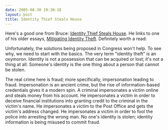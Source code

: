 ```yaml
---
date: 2005-08-30 19:30:18
layout: post
title: Identity Thief Steals House
---
```


Here's a good one from Bruce: [Identity Thief Steals House](http://www.schneier.com/blog/archives/2005/08/identity_thief.html). He links to one of his older essays, [Mitigating Identity Theft](http://www.schneier.com/blog/archives/2005/04/mitigating_iden.html). Definitely worth a read:





> 
Unfortunately, the solutions being proposed in Congress won't help. To see why, we need to start with the basics. The very term "identity theft" is an oxymoron. Identity is not a possession that can be acquired or lost; it's not a thing at all. Someone's identity is the one thing about a person that cannot be stolen.

The real crime here is fraud; more specifically, impersonation leading to fraud. Impersonation is an ancient crime, but the rise of information-based credentials gives it a modern spin. A criminal impersonates a victim online and steals money from his account. He impersonates a victim in order to deceive financial institutions into granting credit to the criminal in the victim's name. He impersonates a victim to the Post Office and gets the victim's address changed. He impersonates a victim in order to fool the police into arresting the wrong man. No one's identity is stolen; identity information is being misused to commit fraud.




